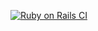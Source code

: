 [![Ruby on Rails CI](https://github.com/lkovace18/hokuspokus/actions/workflows/rails.yml/badge.svg?branch=master)](https://github.com/lkovace18/hokuspokus/actions/workflows/rails.yml)


